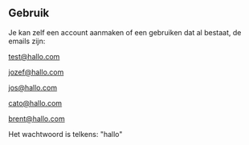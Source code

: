 ## Gebruik
Je kan zelf een account aanmaken of een gebruiken dat al bestaat, de emails zijn:

test@hallo.com

jozef@hallo.com

jos@hallo.com

cato@hallo.com

brent@hallo.com

Het wachtwoord is telkens: "hallo"
